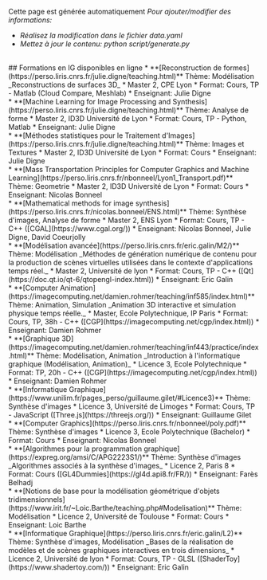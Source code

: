Cette page est générée automatiquement
_Pour ajouter/modifier des informations:_
  - _Réalisez la modification dans le fichier data.yaml_
 - _Mettez à jour le contenu: python script/generate.py_
<br>
## Formations en IG disponibles en ligne
* **[Reconstruction de formes](https://perso.liris.cnrs.fr/julie.digne/teaching.html)** 
  Thème: Modélisation 
  _Reconstructions de surfaces 3D_ 
    * Master 2, CPE Lyon 
    * Format: Cours, TP - Matlab (Cloud Compare, Meshlab) 
    * Enseignant: Julie Digne
<br>
* **[Machine Learning for Image Processing and Synthesis](https://perso.liris.cnrs.fr/julie.digne/teaching.html)** 
  Thème: Analyse de forme 
    * Master 2, ID3D Université de Lyon 
    * Format: Cours, TP - Python, Matlab 
    * Enseignant: Julie Digne
<br>
* **[Méthodes statistiques pour le Traitement d'Images](https://perso.liris.cnrs.fr/julie.digne/teaching.html)** 
  Thème: Images et Textures 
    * Master 2, ID3D Université de Lyon 
    * Format: Cours 
    * Enseignant: Julie Digne
<br>
* **[Mass Transportation Principles for Computer Graphics and Machine Learning](https://perso.liris.cnrs.fr/nbonneel/Lyon1_Transport.pdf)** 
  Thème: Geometrie 
    * Master 2, ID3D Université de Lyon 
    * Format: Cours 
    * Enseignant: Nicolas Bonneel
<br>
* **[Mathematical methods for image synthesis](https://perso.liris.cnrs.fr/nicolas.bonneel/ENS.html)** 
  Thème: Synthèse d'images, Analyse de forme 
    * Master 2, ENS Lyon 
    * Format: Cours, TP - C++ ([CGAL](https://www.cgal.org/)) 
    * Enseignant: Nicolas Bonneel, Julie Digne, David Coeurjolly
<br>
* **[Modélisation avancée](https://perso.liris.cnrs.fr/eric.galin/M2/)** 
  Thème: Modélisation 
  _Méthodes de génération numérique de contenu pour la production de scènes virtuelles utilisées dans le contexte d'applications temps réel._ 
    * Master 2, Université de lyon 
    * Format: Cours, TP - C++ ([Qt](https://doc.qt.io/qt-6/qtopengl-index.html)) 
    * Enseignant: Eric Galin
<br>
* **[Computer Animation](https://imagecomputing.net/damien.rohmer/teaching/inf585/index.html)** 
  Thème: Animation, Simulation 
  _Animation 3D interactive et simulation physique temps réelle._ 
    * Master, Ecole Polytechnique, IP Paris 
    * Format: Cours, TP, 38h - C++ ([CGP](https://imagecomputing.net/cgp/index.html)) 
    * Enseignant: Damien Rohmer
<br>
* **[Graphique 3D](https://imagecomputing.net/damien.rohmer/teaching/inf443/practice/index.html)** 
  Thème: Modélisation, Animation 
  _Introduction à l'informatique graphique (Modélisation, Animation)_ 
    * Licence 3, Ecole Polytechnique 
    * Format: TP, 20h - C++ ([CGP](https://imagecomputing.net/cgp/index.html)) 
    * Enseignant: Damien Rohmer
<br>
* **[Informatique Graphique](https://www.unilim.fr/pages_perso/guillaume.gilet/#Licence3)** 
  Thème: Synthèse d'images 
    * Licence 3, Université de Limoges 
    * Format: Cours, TP - JavaScript ([Three.js](https://threejs.org/)) 
    * Enseignant: Guillaume Gilet
<br>
* **[Computer Graphics](https://perso.liris.cnrs.fr/nbonneel/poly.pdf)** 
  Thème: Synthèse d'images 
    * Licence 3, Ecole Polytechnique (Bachelor) 
    * Format: Cours 
    * Enseignant: Nicolas Bonneel
<br>
* **[Algorithmes pour la programmation graphique](https://expreg.org/amsi/C/APG2223S1/)** 
  Thème: Synthèse d'images 
  _Algorithmes associés à la synthèse d'images_ 
    * Licence 2, Paris 8 
    * Format: Cours ([GL4Dummies](https://gl4d.api8.fr/FR/)) 
    * Enseignant: Farès Belhadj
<br>
* **[Notions de base pour la modélisation géométrique d'objets tridimensionnels](https://www.irit.fr/~Loic.Barthe/teaching.php#Modelisation)** 
  Thème: Modélisation 
    * Licence 2, Université de Toulouse 
    * Format: Cours 
    * Enseignant: Loic Barthe
<br>
* **[Informatique Graphique](https://perso.liris.cnrs.fr/eric.galin/L2)** 
  Thème: Synthèse d'images, Modélisation 
  _Bases de la réalisation de modèles et de scènes graphiques interactives en trois dimensions_ 
    * Licence 2, Université de lyon 
    * Format: Cours, TP - GLSL ([ShaderToy](https://www.shadertoy.com/)) 
    * Enseignant: Eric Galin
<br>
